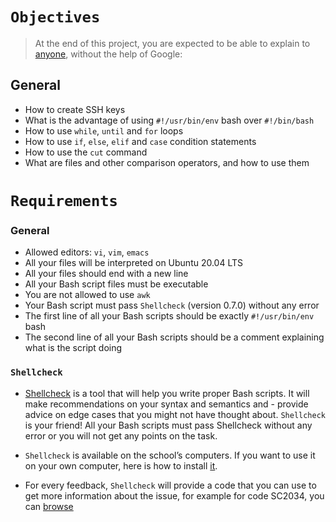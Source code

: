 # ```Objectives```

> At the end of this project, you are expected to be able to explain to [anyone](https://alx-intranet.hbtn.io/rltoken/UnkzDNdH09TFJ0-Y56azyg), without the help of Google:

## General
- How to create SSH keys
- What is the advantage of using `#!/usr/bin/env` bash over `#!/bin/bash`
- How to use `while`, `until` and `for` loops
- How to use `if`, `else`, `elif` and `case` condition statements
- How to use the `cut` command
- What are files and other comparison operators, and how to use them

# ```Requirements```

### General
- Allowed editors: `vi`, `vim`, `emacs`
- All your files will be interpreted on Ubuntu 20.04 LTS
- All your files should end with a new line
- All your Bash script files must be executable
- You are not allowed to use `awk`
- Your Bash script must pass `Shellcheck` (version 0.7.0) without any error
- The first line of all your Bash scripts should be exactly `#!/usr/bin/env` bash
- The second line of all your Bash scripts should be a comment explaining what is the script doing

### ```Shellcheck```
- [Shellcheck](https://alx-intranet.hbtn.io/rltoken/joK6l_yEZ9N7T0GQ1RDjLA) is a tool that will help you write proper Bash scripts. It will make recommendations on your syntax and semantics and - provide advice on edge cases that you might not have thought about. `Shellcheck` is your friend! All your Bash scripts must pass Shellcheck without any error or you will not get any points on the task.

- `Shellcheck` is available on the school’s computers. If you want to use it on your own computer, here is how to install [it](https://alx-intranet.hbtn.io/rltoken/jbz0_-i3TV3WpKgxhyrtpA).

- For every feedback, `Shellcheck` will provide a code that you can use to get more information about the issue, for example for code SC2034, you can [browse]( https://github.com/koalaman/shellcheck/wiki/SC2034)
